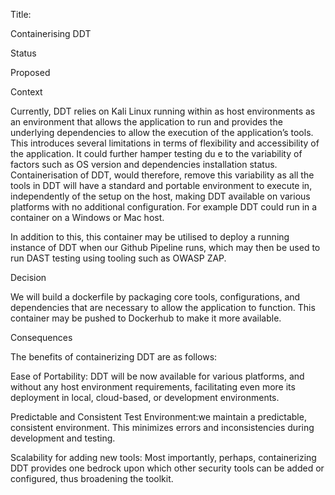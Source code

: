 Title: 

Containerising DDT 


Status 

Proposed 

 
Context 

Currently, DDT relies on Kali Linux running within as host environments as an environment that allows the application to run and provides the underlying dependencies to allow the execution of the application’s tools. This introduces several limitations in terms of flexibility and accessibility of the application. It could further hamper testing du e to the variability of  factors such as OS version and  dependencies installation status. Containerisation of DDT, would therefore, remove this variability as all the tools in DDT will have a standard and portable environment to execute in, independently of the setup on the host, making DDT available on various platforms with no additional configuration. For example DDT could run in a container on a Windows or Mac host. 

In addition to this, this container may be utilised to deploy a running instance of DDT when our Github Pipeline runs, which may then be used to run DAST testing using tooling such as OWASP ZAP. 


Decision 

We will build a dockerfile by packaging core tools, configurations, and dependencies that are necessary to allow the application to function.  This container may be pushed to Dockerhub to make it more available. 



Consequences 

The benefits of containerizing DDT are as follows: 

Ease of Portability: DDT will be now available for various platforms, and without any host environment requirements, facilitating even more its deployment in local, cloud-based, or development environments. 

Predictable and Consistent Test Environment:we maintain a predictable, consistent environment. This minimizes errors and inconsistencies during development and testing. 

Scalability for adding new tools: Most importantly, perhaps, containerizing DDT provides one bedrock upon which other security tools can be added or configured, thus broadening the toolkit. 